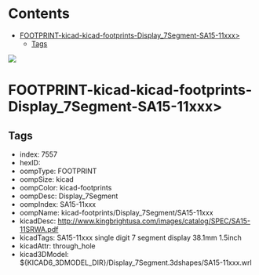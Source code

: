 



Contents
========

* [FOOTPRINT-kicad-kicad-footprints-Display_7Segment-SA15-11xxx>](#footprint-kicad-kicad-footprints-display_7segment-sa15-11xxx)
	* [Tags](#tags)
  
![][im]
# FOOTPRINT-kicad-kicad-footprints-Display_7Segment-SA15-11xxx>

## Tags

- index: 7557
- hexID: 
- oompType: FOOTPRINT
- oompSize: kicad
- oompColor: kicad-footprints
- oompDesc: Display_7Segment
- oompIndex: SA15-11xxx
- oompName: kicad-footprints/Display_7Segment/SA15-11xxx
- kicadDesc: http://www.kingbrightusa.com/images/catalog/SPEC/SA15-11SRWA.pdf
- kicadTags: SA15-11xxx single digit 7 segment display 38.1mm 1.5inch
- kicadAttr: through_hole
- kicad3DModel: ${KICAD6_3DMODEL_DIR}/Display_7Segment.3dshapes/SA15-11xxx.wrl



[im]: image.png
